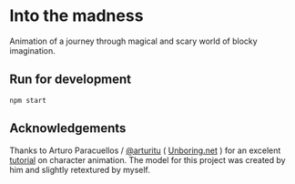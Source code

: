 # Into the madness

Animation of a journey through magical and scary world of blocky imagination.

## Run for development
```
npm start
```

## Acknowledgements

Thanks to Arturo Paracuellos / [@arturitu](http://twitter.com/arturitu) ( [Unboring.net](http://www.unboring.net) ) for an excelent [tutorial](http://unboring.net/workflows/animation.html) on character animation. The model for this project was created by him and slightly retextured by myself.
